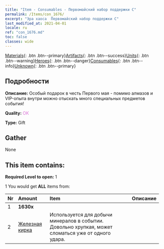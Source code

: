 ```yaml
---
title: "Item - Consumables - Первомайский набор поддержки C"
permalink: /Items/con_1676/
excerpt: "Эра хаоса  Первомайский набор поддержки C"
last_modified_at: 2021-04-01
locale: ru
ref: "con_1676.md"
toc: false
classes: wide
---
```

 [Materials](/ru/Items/){: .btn .btn--primary}[Artifacts](/ru/Items/Artifacts/){: .btn .btn--success}[Units](/ru/Items/Units/){: .btn .btn--warning}[Heroes](/ru/Items/Heroes/){: .btn .btn--danger}[Consumables](/ru/Items/Consumables/){: .btn .btn--info}[Unknown](/ru/Items/Unknown/){: .btn .btn--primary}

## Подробности
 **Описание:** Особый подарок в честь Первого мая - помимо алмазов и VIP-опыта внутри можно отыскать много специальных предметов события!

 **Quality:** <span style="color: #DA70D6">OK</span>

 **Type:** Gift

## Gather

  None

## This item contains:

 **Required Level to open:** 1

 1 You would get **ALL** items  from:

  | Nr | Amount |     Item    | Описание |
  |:---|:-------|:------------|:-----------:|
  | 1 |  **1630x** | <i class="fas fa-gem"/> |  | 
  | 2 | [Железная кирка](/ru/Items/con_539/) | Используется для добычи минералов в событии. Довольно хрупкая, может сломаться уже от одного удара. | 
